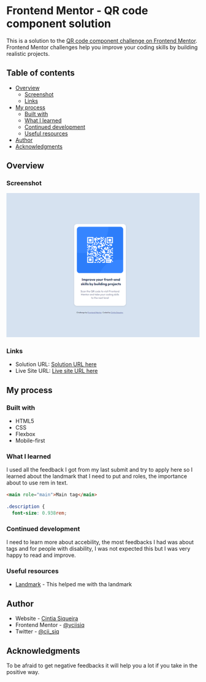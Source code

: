# Frontend Mentor - QR code component solution

This is a solution to the [QR code component challenge on Frontend Mentor](https://www.frontendmentor.io/challenges/qr-code-component-iux_sIO_H). Frontend Mentor challenges help you improve your coding skills by building realistic projects.

## Table of contents

- [Overview](#overview)
  - [Screenshot](#screenshot)
  - [Links](#links)
- [My process](#my-process)
  - [Built with](#built-with)
  - [What I learned](#what-i-learned)
  - [Continued development](#continued-development)
  - [Useful resources](#useful-resources)
- [Author](#author)
- [Acknowledgments](#acknowledgments)

## Overview

### Screenshot

![](./screenshot/qrcode_view.png)

### Links

- Solution URL: [Solution URL here](https://github.com/ciisiq/challenge-QR-code-component)
- Live Site URL: [Live site URL here](https://challenge-qrcode.vercel.app/)

## My process

### Built with

- HTML5
- CSS
- Flexbox
- Mobile-first

### What I learned

I used all the feedback I got from my last submit and try to apply here so I learned about the landmark that I need to put and roles, the importance about to use rem in text.

```html
<main role="main">Main tag</main>
```

```css
.description {
  font-size: 0.938rem;
```

### Continued development

I need to learn more about accebility, the most feedbacks I had was about tags and for people with disability, I was not expected this but I was very happy to read and improve.

### Useful resources

- [Landmark](https://dequeuniversity.com/rules/axe/4.3/landmark-one-main?application=axeAPI) - This helped me with tha landmark

## Author

- Website - [Cintia Siqueira](https://cisiq.dev/)
- Frontend Mentor - [@yciisiq](https://www.frontendmentor.io/profile/ciisiq)
- Twitter - [@cii_siq](https://twitter.com/Cii_siq)

## Acknowledgments

To be afraid to get negative feedbacks it will help you a lot if you take in the positive way.
